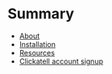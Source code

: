# Summary

* [About](README.md)
* [Installation](chapter1.md)
* [Resources](resources.md)
* [Clickatell account signup](clickatell_account_signup.md)


